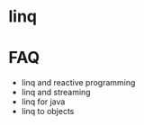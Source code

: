 linq
====




# FAQ
+ linq and reactive programming
+ linq and streaming
+ linq for java
+ linq to objects